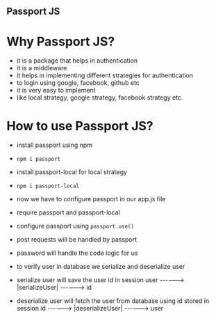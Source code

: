 ## Passport JS

# Why Passport JS?
- it is a package that helps in authentication
- it is a middleware
- it helps in implementing different strategies for authentication
- to login using google, facebook, github etc
- it is very easy to implement
- like local strategy, google strategy, facebook strategy etc.

# How to use Passport JS?
- install passport using npm
- `npm i passport`
- install passport-local for local strategy
- `npm i passport-local`

- now we have to configure passport in our app.js file
- require passport and passport-local
- configure passport using `passport.use()`
- post requests will be handled by passport
- password will handle the code logic for us

- to verify user in database we serialize and deserialize user
- serialize user will save the user id in session
    user ------> |serializeUser| ------> id

- deserialize user will fetch the user from database using id stored in session
    id ------> |deserializeUser| ------> user

